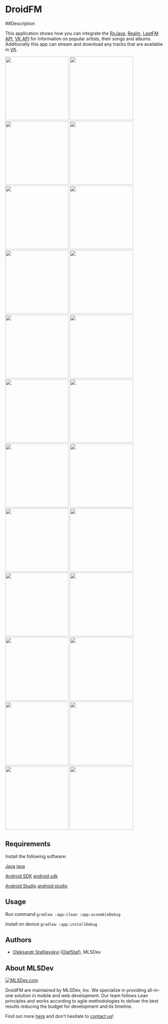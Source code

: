 # DroidFM

##Description

This application shows how you can integrate the [RxJava], [Realm], [LastFM API], [VK API] 
for information on popular artists, their songs and albums.
Additionally this app can stream and download any tracks that are available in [VK].

<img src="/screen/S1.jpg" width="200">
<img src="/screen/S222.jpg" width="200">
<img src="/screen/S3.jpg" width="200">
<img src="/screen/S4.jpg" width="200">
<img src="/screen/S5.jpg" width="200">
<img src="/screen/S6.jpg" width="200">
<img src="/screen/S7.jpg" width="200">
<img src="/screen/S8.jpg" width="200">
<img src="/screen/S9.jpg" width="200">
<img src="/screen/S11.jpg" width="200">
<img src="/screen/S12.jpg" width="200">
<img src="/screen/S13.jpg" width="200">
<img src="/screen/S14.jpg" width="200">
<img src="/screen/S15.jpg" width="200">
<img src="/screen/S16.jpg" width="200">
<img src="/screen/S17.jpg" width="200">
<img src="/screen/S18.jpg" width="200">
<img src="/screen/S19.jpg" width="200">
<img src="/screen/S20.jpg" width="200">
<img src="/screen/S21.jpg" width="200">
<img src="/screen/S22.jpg" width="200">
<img src="/screen/S23.jpg" width="200">
<img src="/screen/S24.jpg" width="200">
<img src="/screen/S25.jpg" width="200">

## Requirements
Install the following software:

[Java] [java]

[Android SDK] [android sdk]

[Android Studio] [android studio]

## Usage

Run command 
	`gradlew :app:clean :app:assembleDebug`

Install on device 
  `gradlew :app:installDebug`
  
## Authors
* [Oleksandr Stafiievskyi](mailto:stafiiyevskyi@mlsdev.com) ([OlafStaf][github-OlafStaf]), MLSDev 

## About MLSDev

[<img src="https://cloud.githubusercontent.com/assets/1778155/11761239/ccfddf60-a0c2-11e5-8f2a-8573029ab09d.png" alt="MLSDev.com">][mlsdev]

DroidFM are maintained by MLSDev, Inc. We specialize in providing all-in-one solution in mobile and web development. Our team follows Lean principles and works according to agile methodologies to deliver the best results reducing the budget for development and its timeline. 

Find out more [here][mlsdev] and don't hesitate to [contact us][contact]!

[mlsdev]: http://mlsdev.com
[contact]: http://mlsdev.com/contact_us
[android studio]: https://developer.android.com/intl/ru/sdk/index.html
[java]: http://www.oracle.com/technetwork/java/javase/downloads/jre7-downloads-1880261.html
[android sdk]: https://developer.android.com/intl/ru/sdk/index.html
[github-OlafStaf]: https://github.com/OlafStaf
[RxJava]:https://github.com/ReactiveX/RxJava
[Realm]:https://realm.io/
[LastFM API]:http://www.last.fm/api
[VK API]:https://vk.com/dev/main
[VK]:https://vk.com/
